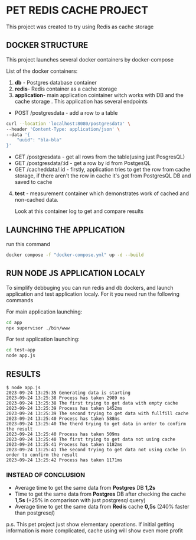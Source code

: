 
# PET REDIS CACHE PROJECT
This project was created to try using Redis as cache storage

## DOCKER STRUCTURE
This project launches several docker containers by docker-compose

List of the docker containers:
1. **db** - Postgres database container
2. **redis**- Redis container as a cache storage
3. **application**- main application cointainer witch works with DB and the cache storage . This application has several endpoints
  * POST /postgresdata - add a row to a table
```bash
curl --location 'localhost:8080/postgresdata' \
--header 'Content-Type: application/json' \
--data '{
    "uuid": "bla-bla"
}'
```
  * GET /postgresdata - get all rows from the table(using just PosgresQL)
  * GET /postgresdata/:id - get a row by id from PostgesQL
  * GET /cacheddata/:id - firstly, application tries to get the row from cache storage, if there aren't the row in cache it's got from PostgresQL DB and saved to cache
4. **test** - measurement container which demonstrates work of cached and non-cached data.
   
   Look at this container log to get and compare results

## LAUNCHING THE APPLICATION
run this command
```bash
docker compose -f "docker-compose.yml" up -d --build
```

## RUN NODE JS APPLICATION LOCALY 
To simplify debbuging you can run redis and db dockers, and launch application and test application localy. For it you need run the following commands

For main application launching:
```bash
cd app
npx supervisor ./bin/www
```

For test application launching:
```bash
cd test-app
node app.js
```

## RESULTS

```
$ node app.js
2023-09-24 13:25:35 Generating data is starting
2023-09-24 13:25:38 Process has taken 2989 ms
2023-09-24 13:25:38 The first trying to get data with empty cache
2023-09-24 13:25:39 Process has taken 1452ms
2023-09-24 13:25:39 The second trying to get data with fullfill cache
2023-09-24 13:25:40 Process has taken 588ms
2023-09-24 13:25:40 The therd trying to get data in order to confirm the result
2023-09-24 13:25:40 Process has taken 509ms
2023-09-24 13:25:40 The first trying to get data not using cache
2023-09-24 13:25:41 Process has taken 1182ms
2023-09-24 13:25:41 The second trying to get data not using cache in order to confirm the result
2023-09-24 13:25:42 Process has taken 1171ms
```
### INSTEAD OF CONCLUSION
  * Average time to get the same data from **Postgres** DB **1,2s**
  * Time to get the same data from **Postgres** DB after checking the cache **1,5s** (+25% in comparison with just postgresql query)
  * Average time to get the same data from **Redis** cache **0,5s** (240% faster than postgresql)

p.s. This pet project just show elementary operations. If initial getting information is more complicated, cache using will show even more profit




